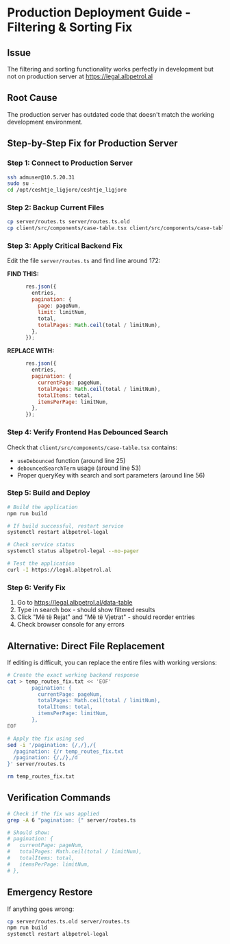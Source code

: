 # Production Deployment Guide - Filtering & Sorting Fix

## Issue
The filtering and sorting functionality works perfectly in development but not on production server at https://legal.albpetrol.al

## Root Cause
The production server has outdated code that doesn't match the working development environment.

## Step-by-Step Fix for Production Server

### Step 1: Connect to Production Server
```bash
ssh admuser@10.5.20.31
sudo su -
cd /opt/ceshtje_ligjore/ceshtje_ligjore
```

### Step 2: Backup Current Files
```bash
cp server/routes.ts server/routes.ts.old
cp client/src/components/case-table.tsx client/src/components/case-table.tsx.old
```

### Step 3: Apply Critical Backend Fix
Edit the file `server/routes.ts` and find line around 172:

**FIND THIS:**
```javascript
      res.json({
        entries,
        pagination: {
          page: pageNum,
          limit: limitNum,
          total,
          totalPages: Math.ceil(total / limitNum),
        },
      });
```

**REPLACE WITH:**
```javascript
      res.json({
        entries,
        pagination: {
          currentPage: pageNum,
          totalPages: Math.ceil(total / limitNum),
          totalItems: total,
          itemsPerPage: limitNum,
        },
      });
```

### Step 4: Verify Frontend Has Debounced Search
Check that `client/src/components/case-table.tsx` contains:
- `useDebounced` function (around line 25)
- `debouncedSearchTerm` usage (around line 53)
- Proper queryKey with search and sort parameters (around line 56)

### Step 5: Build and Deploy
```bash
# Build the application
npm run build

# If build successful, restart service
systemctl restart albpetrol-legal

# Check service status
systemctl status albpetrol-legal --no-pager

# Test the application
curl -I https://legal.albpetrol.al
```

### Step 6: Verify Fix
1. Go to https://legal.albpetrol.al/data-table
2. Type in search box - should show filtered results
3. Click "Më të Rejat" and "Më të Vjetrat" - should reorder entries
4. Check browser console for any errors

## Alternative: Direct File Replacement

If editing is difficult, you can replace the entire files with working versions:

```bash
# Create the exact working backend response
cat > temp_routes_fix.txt << 'EOF'
        pagination: {
          currentPage: pageNum,
          totalPages: Math.ceil(total / limitNum),
          totalItems: total,
          itemsPerPage: limitNum,
        },
EOF

# Apply the fix using sed
sed -i '/pagination: {/,/},/{
  /pagination: {/r temp_routes_fix.txt
  /pagination: {/,/},/d
}' server/routes.ts

rm temp_routes_fix.txt
```

## Verification Commands
```bash
# Check if the fix was applied
grep -A 6 "pagination: {" server/routes.ts

# Should show:
# pagination: {
#   currentPage: pageNum,
#   totalPages: Math.ceil(total / limitNum),
#   totalItems: total,
#   itemsPerPage: limitNum,
# },
```

## Emergency Restore
If anything goes wrong:
```bash
cp server/routes.ts.old server/routes.ts
npm run build
systemctl restart albpetrol-legal
```